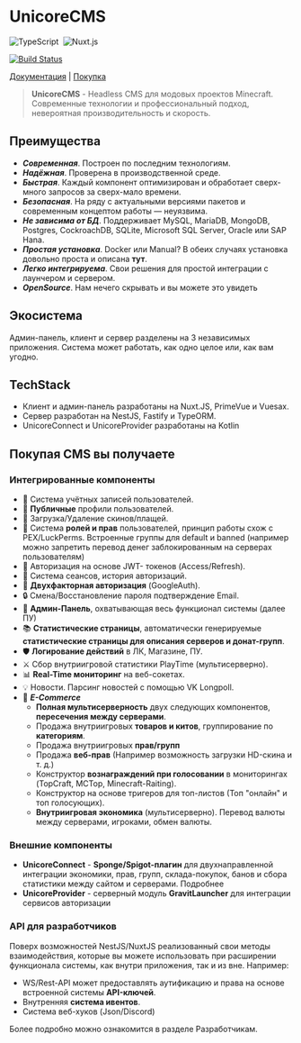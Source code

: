 # UnicoreCMS

<p>
  <img alt="TypeScript" src="https://img.shields.io/badge/-TypeScript-05122A?style=flat&logo=TypeScript"/>&nbsp;
  <img alt="Nuxt.js" src="https://img.shields.io/badge/-Nuxt.js-05122A?style=flat&logo=Nuxt.js"/>&nbsp;
 </p>
 
[![Build Status](https://github.com/UnicoreProject/UnicoreCMS/actions/workflows/build.yml/badge.svg)](https://github.com/UnicoreProject/UnicoreCMS/actions)

[Документация](https://unicore.uno/docs/) | [Покупка](https://unicore.uno/buy/)

> **UnicoreCMS** - Headless CMS для модовых проектов Minecraft. Современные технологии и профессиональный подход, невероятная производительность и скорость. 

## Преимущества
- ***Современная***. Построен по последним технологиям. 
- ***Надёжная***. Проверена в производственной среде. 
- ***Быстрая***. Каждый компонент оптимизирован и обработает сверх-много запросов за сверх-мало времени. 
- ***Безопасная***. На ряду с актуальными версиями пакетов и современным концептом работы — неуязвима. 
- ***Не зависима от БД***. Поддерживает MySQL, MariaDB, MongoDB, Postgres, CockroachDB, SQLite, Microsoft SQL Server, Oracle или SAP Hana.
- ***Простая установка***. Docker или Manual? В обеих случаях установка довольно проста и описана **тут**.
- ***Легко интегрируема***. Свои решения для простой интеграции с лаунчером и сервером. 
- ***OpenSource***. Нам нечего скрывать и вы можете это увидеть

## Экосистема
Админ-панель, клиент и сервер разделены на 3 независимых приложения. Система может работать, как одно целое или, как вам угодно. 

## TechStack
- Клиент и админ-панель разработаны на Nuxt.JS, PrimeVue и Vuesax. 
- Сервер разработан на NestJS, Fastify и TypeORM. 
- UnicoreConnect и UnicoreProvider разработаны на Kotlin

## Покупая CMS вы получаете
### Интегрированные компоненты
- 👥 Система учётных записей пользователей. 
- 👀 **Публичные** профили пользователей. 
- 💼 Загрузка/Удаление скинов/плащей.
- 👑 Система **ролей и прав** пользователей, принцип работы схож с PEX/LuckPerms. Встроенные группы для default и banned (например можно запретить перевод денег заблокированным на серверах пользователям) 
- 🔑 Авторизация на основе JWT- токенов (Access/Refresh). 
- 📜 Система сеансов, история авторизаций. 
- 📱 **Двухфакторная авторизация** (GoogleAuth). 
- 🔒 Смена/Восстановление пароля подтверждение Email. 
- 💪 **Админ-Панель**, охватывающая весь функционал системы (далее ПУ) 
- 📚 **Статистические страницы**, автоматически генерируемые **статистические страницы для описания серверов и донат-групп**. 
- 🛡 **Логирование действий** в ЛК, Магазине, ПУ. 
- ⚔️ Сбор внутриигровой статистики PlayTime (мультисерверно). 
- 📊 **Real-Time мониторинг** на веб-сокетах. 
- 💡 Новости. Парсинг новостей с помощью VK Longpoll.
- 💎 ***E-Commerce***
  - **Полная мультисерверность** двух следующих компонентов, **пересечения между серверами**. 
  - Продажа внутриигровых **товаров и китов**, группирование по **категориям**. 
  - Продажа внутриигровых **прав/групп**
  - Продажа **веб-прав** (Например возможность загрузки HD-скина и т. д.) 
  - Конструктор **вознаграждений при голосовании** в мониторингах (TopCraft, MCTop, Minecraft-Raiting). 
  - Конструктор на основе тригеров для топ-листов (Топ "онлайн" и топ голосующих). 
  - **Внутриигровая экономика** (мультисерверно). Перевод валюты между серверами, игроками, обмен валюты. 
### Внешние компоненты
- **UnicoreConnect** - **Sponge/Spigot-плагин** для двухнаправленной интеграции экономики, прав, групп, склада-покупок, банов и сбора статистики между сайтом и серверами. Подробнее
- **UnicoreProvider** - серверный модуль **GravitLauncher** для интеграции сервисов авторизации 


### API для разработчиков
Поверх возможностей NestJS/NuxtJS реализованный свои методы взаимодействия, которые вы можете использовать при расширении функционала системы, как внутри приложения, так и из вне. 
Например:
- WS/Rest-API может предоставлять аутификацию и права на основе встроенной системы **API-ключей**. 
- Внутренняя **система ивентов**. 
- Система веб-хуков (Json/Discord) 

Более подробно можно ознакомится в разделе Разработчикам. 